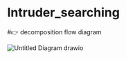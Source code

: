 # Intruder_searching

#👉 decomposition flow diagram

![Untitled Diagram drawio](https://user-images.githubusercontent.com/59371800/188294946-fbfaefc8-5404-4128-9ddc-9ba9342e53e7.png)
